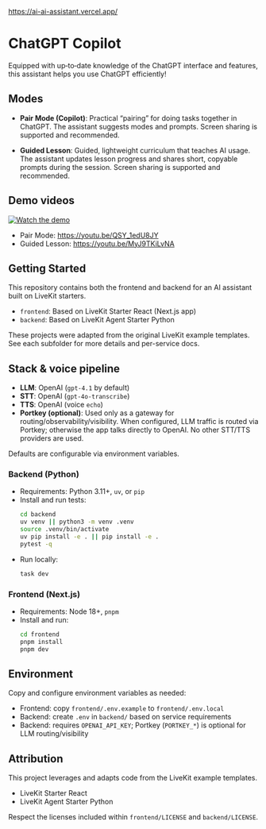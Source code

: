 https://ai-ai-assistant.vercel.app/

# ChatGPT Copilot

Equipped with up‑to‑date knowledge of the ChatGPT interface and features, this assistant helps you use ChatGPT efficiently!

## Modes

- **Pair Mode (Copilot)**: Practical “pairing” for doing tasks together in ChatGPT. The assistant suggests modes and prompts. Screen sharing is supported and recommended.

- **Guided Lesson**: Guided, lightweight curriculum that teaches AI usage. The assistant updates lesson progress and shares short, copyable prompts during the session. Screen sharing is supported and recommended.

## Demo videos
[![Watch the demo](https://img.youtube.com/vi/MyJ9TKiLvNA/maxresdefault.jpg)](https://youtu.be/MyJ9TKiLvNA)
<br>
- Pair Mode: https://youtu.be/QSY_1edU8JY
- Guided Lesson: https://youtu.be/MyJ9TKiLvNA



## Getting Started

This repository contains both the frontend and backend for an AI assistant built on LiveKit starters.

- `frontend`: Based on LiveKit Starter React (Next.js app)
- `backend`: Based on LiveKit Agent Starter Python

These projects were adapted from the original LiveKit example templates. See each subfolder for more details and per-service docs.

## Stack & voice pipeline

- **LLM**: OpenAI (`gpt-4.1` by default)
- **STT**: OpenAI (`gpt-4o-transcribe`)
- **TTS**: OpenAI (voice `echo`)
- **Portkey (optional)**: Used only as a gateway for routing/observability/visibility. When configured, LLM traffic is routed via Portkey; otherwise the app talks directly to OpenAI. No other STT/TTS providers are used.

Defaults are configurable via environment variables.

### Backend (Python)
- Requirements: Python 3.11+, `uv`, or `pip`
- Install and run tests:
  ```bash
  cd backend
  uv venv || python3 -m venv .venv
  source .venv/bin/activate
  uv pip install -e . || pip install -e .
  pytest -q
  ```
- Run locally:
  ```bash
  task dev
  ```

### Frontend (Next.js)
- Requirements: Node 18+, `pnpm`
- Install and run:
  ```bash
  cd frontend
  pnpm install
  pnpm dev
  ```

## Environment
Copy and configure environment variables as needed:
- Frontend: copy `frontend/.env.example` to `frontend/.env.local`
- Backend: create `.env` in `backend/` based on service requirements
- Backend: requires `OPENAI_API_KEY`; Portkey (`PORTKEY_*`) is optional for LLM routing/visibility

## Attribution
This project leverages and adapts code from the LiveKit example templates.
- LiveKit Starter React
- LiveKit Agent Starter Python

Respect the licenses included within `frontend/LICENSE` and `backend/LICENSE`. 
